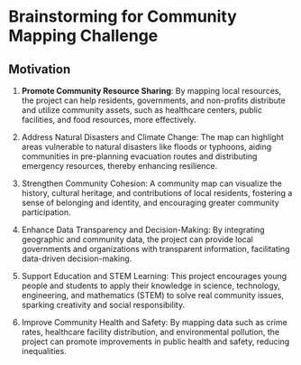 # Brainstorming for Community Mapping Challenge

## Motivation

1. **Promote Community Resource Sharing**: By mapping local resources, the project can help residents, governments, and non-profits distribute and utilize community assets, such as healthcare centers, public facilities, and food resources, more effectively.

2. Address Natural Disasters and Climate Change: The map can highlight areas vulnerable to natural disasters like floods or typhoons, aiding communities in pre-planning evacuation routes and distributing emergency resources, thereby enhancing resilience.

3. Strengthen Community Cohesion: A community map can visualize the history, cultural heritage, and contributions of local residents, fostering a sense of belonging and identity, and encouraging greater community participation.

4. Enhance Data Transparency and Decision-Making: By integrating geographic and community data, the project can provide local governments and organizations with transparent information, facilitating data-driven decision-making.

5. Support Education and STEM Learning: This project encourages young people and students to apply their knowledge in science, technology, engineering, and mathematics (STEM) to solve real community issues, sparking creativity and social responsibility.

6. Improve Community Health and Safety: By mapping data such as crime rates, healthcare facility distribution, and environmental pollution, the project can promote improvements in public health and safety, reducing inequalities.
